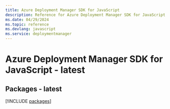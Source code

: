 ```yaml
---
title: Azure Deployment Manager SDK for JavaScript
description: Reference for Azure Deployment Manager SDK for JavaScript
ms.date: 04/29/2024
ms.topic: reference
ms.devlang: javascript
ms.service: deploymentmanager
---
```

# Azure Deployment Manager SDK for JavaScript - latest
## Packages - latest
[!INCLUDE [packages](deployment-manager-index.md)]